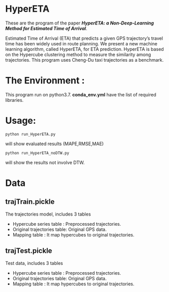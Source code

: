 # HyperETA

These are the program of the paper ***HyperETA: a Non-Deep-Learning Method for Estimated Time of Arrival***. 

Estimated Time of Arrival (ETA) that predicts a given GPS trajectory’s travel time has been widely used in route planning. 
We present a new machine learning algorithm, called HyperETA, for ETA prediction.
HyperETA is based on the Hypercube clustering method to measure the similarity among trajectories.
This program uses Cheng-Du taxi trajectories as a benchmark.

# The Environment :

This program run on python3.7. 
**conda_env.yml** have the list of required libraries.

# Usage:

```
python run_HyperETA.py
```
will show evaluated results (MAPE,RMSE,MAE)

```
python run_HyperETA_noDTW.py
```
will show the results not involve DTW.

# Data

## trajTrain.pickle

The trajectories model, includes 3 tables
* Hypercube series table : Preprocessed trajectories.
* Original trajectories table: Original GPS data.
* Mapping table : It map hypercubes to original trajectories.

## trajTest.pickle

Test data, includes 3 tables
* Hypercube series table : Preprocessed trajectories.
* Original trajectories table: Original GPS data.
* Mapping table : It map hypercubes to original trajectories.

